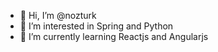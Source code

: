 - 👋 Hi, I’m @nozturk
- 👀 I’m interested in Spring and Python
- 🌱 I’m currently learning Reactjs and Angularjs


